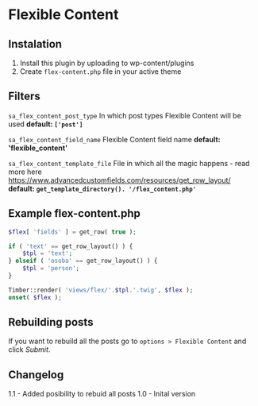 # Flexible Content
## Instalation
1. Install this plugin by uploading to wp-content/plugins
2. Create `flex-content.php` file in your active theme

## Filters
`sa_flex_content_post_type`
In which post types Flexible Content will be used
**default: `['post']`**

`sa_flex_content_field_name`
Flexible Content field name
**default: 'flexible_content'**

`sa_flex_content_template_file`
File in which all the magic happens - read more here https://www.advancedcustomfields.com/resources/get_row_layout/
**default: `get_template_directory(). '/flex_content.php'`**

## Example flex-content.php
```php
$flex[ 'fields' ] = get_row( true );

if ( 'text' == get_row_layout() ) {
    $tpl = 'text';
} elseif ( 'osoba' == get_row_layout() ) {
    $tpl = 'person';
} 

Timber::render( 'views/flex/'.$tpl.'.twig', $flex );
unset( $flex );
```

## Rebuilding posts
If you want to rebuild all the posts go to `options > Flexible Content` and click *Submit*.

## Changelog
1.1 - Added posibility to rebuid all posts
1.0 - Inital version